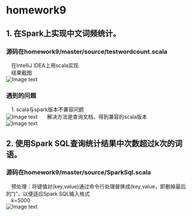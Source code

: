 # homework9
## 1. 在Spark上实现中文词频统计。
### 源码在homework9/master/source/testwordcount.scala
&ensp;&ensp;在IntelliJ IDEA上用scala实现  
&ensp;&ensp;结果截图  
![Image text](https://raw.github.com/cjjloves/homework9/master/screenshot/result.JPG)  
### 遇到的问题
&ensp;&ensp;1. scala与spark版本不兼容问题  
![Image text](https://raw.github.com/cjjloves/homework9/master/problems/版本不兼容.JPG)  
&ensp;&ensp;解决方法是查询文档，得到兼容的scala版本  
![Image text](https://raw.github.com/cjjloves/homework9/master/problems/版本不兼容2.JPG) 
## 2. 使用Spark SQL查询统计结果中次数超过k次的词语。
### 源码在homework9/master/source/SparkSql.scala
&ensp;&ensp;预处理：将键值对(key,value)通过命令行处理替换成(key,value，即删掉最后的“)”，以便适应Spark SQL输入格式  
&ensp;&ensp;k=5000  
![Image text](https://raw.github.com/cjjloves/homework9/master/screenshot/sql-result.JPG)  
